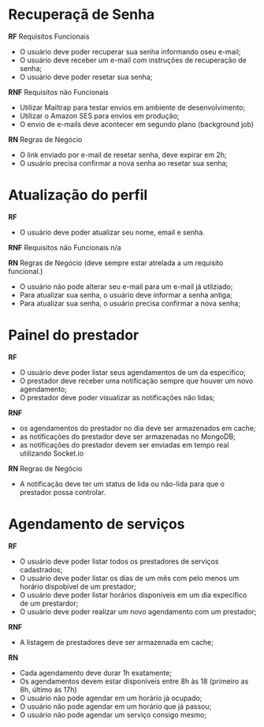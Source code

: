 # Recuperaçã de Senha
**RF** Requisitos Funcionais
- O usuário deve poder recuperar sua senha informando oseu e-mail;
- O usuário deve receber um e-mail com instruções de recuperação de senha;
- O usuário deve poder resetar sua senha;


**RNF** Requisitos não Funcionais
- Utilizar Mailtrap para testar envios em ambiente de desenvolvimento;
- Utilizar o Amazon SES para envios em produção;
- O envio de e-mails deve acontecer em segundo plano (background job)

**RN** Regras de Negócio
- O link enviado por e-mail de resetar senha, deve expirar em 2h;
- O usuário precisa confirmar a nova senha ao resetar sua senha;


# Atualização do perfil
**RF**
- O usuário deve poder atualizar seu nome, email e senha.

**RNF** Requisitos não Funcionais
n/a

**RN** Regras de Negócio (deve sempre estar atrelada a um requisito funcional.)
- O usuário não pode alterar seu e-mail para um e-mail já utilziado;
- Para atualizar sua senha, o usuário deve informar a senha antiga;
- Para atualizar sua senha, o usuário precisa confirmar a nova senha;


# Painel do prestador
**RF**
- O usuário deve poder listar seus agendamentos de um da especifico;
- O prestador deve receber uma notificação sempre que houver um novo agendamento;
- O prestador deve poder visualizar as notificações não lidas;

**RNF**
 - os agendamentos do prestador no dia deve ser armazenados em cache;
 - as notificações do prestador deve ser armazenadas no MongoDB;
 - as notificações do prestador devem ser enviadas em tempo real utilizando Socket.io

**RN** Regras de Negócio
- A notificação deve ter um status de lida ou não-lida para que o prestador possa controlar.

# Agendamento de serviços
**RF**
- O usuário deve poder listar todos os prestadores de serviços cadastrados;
- O usuário deve poder listar os dias de um mês com pelo menos um horário dispobivel de um prestador;
- O usuário deve poder listar horários disponíveis em um dia expecifico de um prestardor;
- O usuário deve poder realizar um novo agendamento com um prestador;

**RNF**
- A listagem de prestadores deve ser armazenada em cache;


**RN**
- Cada agendamento deve durar 1h exatamente;
- Os agendamentos devem estar disponíveis entre 8h às 18 (primeiro as 8h, último ás 17h)
- O usuário não pode agendar em um horário já ocupado;
- O usuário não pode agendar em um horário que já passou;
- O usuário não pode agendar um serviço consigo mesmo;

